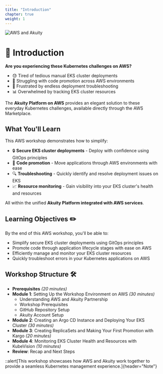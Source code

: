 ```yaml
---
title: "Introduction"
chapter: true
weight: 1
---
```


![AWS and Akuity](/images/akuity-logo.png)

# 🌟 Introduction 

**Are you experiencing these Kubernetes challenges on AWS?**

- 😓 Tired of tedious manual EKS cluster deployments
- 🔄 Struggling with code promotion across AWS environments
- 🐛 Frustrated by endless deployment troubleshooting
- 📊 Overwhelmed by tracking EKS cluster resources

The **Akuity Platform on AWS** provides an elegant solution to these everyday Kubernetes challenges, available directly through the AWS Marketplace.

## What You'll Learn

This AWS workshop demonstrates how to simplify:

- 🔒 **Secure EKS cluster deployments** - Deploy with confidence using GitOps principles
- 🚀 **Code promotion** - Move applications through AWS environments with ease
- 🔍 **Troubleshooting** - Quickly identify and resolve deployment issues on EKS
- 📈 **Resource monitoring** - Gain visibility into your EKS cluster's health and resources

All within the unified **Akuity Platform integrated with AWS services**.

## Learning Objectives ✏️

By the end of this AWS workshop, you'll be able to:

- Simplify secure EKS cluster deployments using GitOps principles
- Promote code through application lifecycle stages with ease on AWS
- Efficiently manage and monitor your EKS cluster resources
- Quickly troubleshoot errors in your Kubernetes applications on AWS

## Workshop Structure 🛠️

- **Prerequisites** *(20 minutes)*
- **Module 1**: Setting Up the Workshop Environment on AWS *(30 minutes)*
  - Understanding AWS and Akuity Partnership
  - Workshop Prerequisites
  - GitHub Repository Setup
  - Akuity Account Setup
- **Module 2**: Creating an Argo CD Instance and Deploying Your EKS Cluster *(30 minutes)*
- **Module 3**: Creating ReplicaSets and Making Your First Promotion with Kargo *(20 minutes)*
- **Module 4**: Monitoring EKS Cluster Health and Resources with KubeVision *(10 minutes)*
- **Review**: Recap and Next Steps

::alert[This workshop showcases how AWS and Akuity work together to provide a seamless Kubernetes management experience.]{header="Note"}
